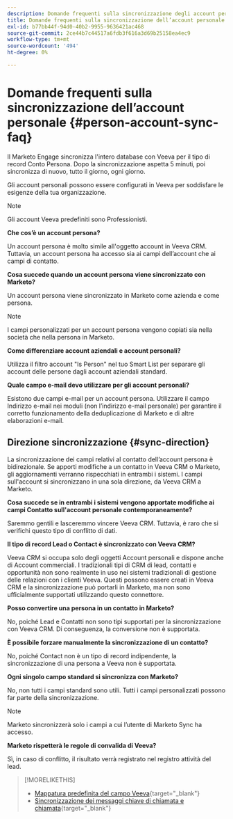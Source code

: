 ```yaml
---
description: Domande frequenti sulla sincronizzazione degli account personali - Documentazione di Marketo - Documentazione del prodotto
title: Domande frequenti sulla sincronizzazione dell’account personale
exl-id: b77bb44f-94d0-40b2-9955-9636421ac468
source-git-commit: 2ce44b7c44517a6fdb3f616a3d69b25158ea4ec9
workflow-type: tm+mt
source-wordcount: '494'
ht-degree: 0%

---
```


# Domande frequenti sulla sincronizzazione dell’account personale {#person-account-sync-faq}

Il Marketo Engage sincronizza l&#39;intero database con Veeva per il tipo di record Conto Persona. Dopo la sincronizzazione aspetta 5 minuti, poi sincronizza di nuovo, tutto il giorno, ogni giorno.

Gli account personali possono essere configurati in Veeva per soddisfare le esigenze della tua organizzazione.

>[!NOTE]
>
>Gli account Veeva predefiniti sono Professionisti.

**Che cos’è un account persona?**

Un account persona è molto simile all&#39;oggetto account in Veeva CRM. Tuttavia, un account persona ha accesso sia ai campi dell’account che ai campi di contatto.

**Cosa succede quando un account persona viene sincronizzato con Marketo?**

Un account persona viene sincronizzato in Marketo come azienda e come persona.

>[!NOTE]
>
>I campi personalizzati per un account persona vengono copiati sia nella società che nella persona in Marketo.

**Come differenziare account aziendali e account personali?**

Utilizza il filtro account &quot;Is Person&quot; nel tuo Smart List per separare gli account delle persone dagli account aziendali standard.

**Quale campo e-mail devo utilizzare per gli account personali?**

Esistono due campi e-mail per un account persona. Utilizzare il campo Indirizzo e-mail nei moduli (non l’indirizzo e-mail personale) per garantire il corretto funzionamento della deduplicazione di Marketo e di altre elaborazioni e-mail.

## Direzione sincronizzazione {#sync-direction}

La sincronizzazione dei campi relativi al contatto dell’account persona è bidirezionale. Se apporti modifiche a un contatto in Veeva CRM o Marketo, gli aggiornamenti verranno rispecchiati in entrambi i sistemi. I campi sull&#39;account si sincronizzano in una sola direzione, da Veeva CRM a Marketo.

**Cosa succede se in entrambi i sistemi vengono apportate modifiche ai campi Contatto sull&#39;account personale contemporaneamente?**

Saremmo gentili e lasceremmo vincere Veeva CRM. Tuttavia, è raro che si verifichi questo tipo di conflitto di dati.

**Il tipo di record Lead o Contact è sincronizzato con Veeva CRM?**

Veeva CRM si occupa solo degli oggetti Account personali e dispone anche di Account commerciali. I tradizionali tipi di CRM di lead, contatti e opportunità non sono realmente in uso nei sistemi tradizionali di gestione delle relazioni con i clienti Veeva. Questi possono essere creati in Veeva CRM e la sincronizzazione può portarli in Marketo, ma non sono ufficialmente supportati utilizzando questo connettore.

**Posso convertire una persona in un contatto in Marketo?**

No, poiché Lead e Contatti non sono tipi supportati per la sincronizzazione con Veeva CRM. Di conseguenza, la conversione non è supportata.

**È possibile forzare manualmente la sincronizzazione di un contatto?**

No, poiché Contact non è un tipo di record indipendente, la sincronizzazione di una persona a Veeva non è supportata.

**Ogni singolo campo standard si sincronizza con Marketo?**

No, non tutti i campi standard sono utili. Tutti i campi personalizzati possono far parte della sincronizzazione.

>[!NOTE]
>
>Marketo sincronizzerà solo i campi a cui l’utente di Marketo Sync ha accesso.

**Marketo rispetterà le regole di convalida di Veeva?**

Sì, in caso di conflitto, il risultato verrà registrato nel registro attività del lead.

>[!MORELIKETHIS]
>
>* [Mappatura predefinita del campo Veeva](/help/marketo/product-docs/crm-sync/veeva-crm-sync/sync-details/default-veeva-field-mapping.md){target=&quot;_blank&quot;}
>* [Sincronizzazione dei messaggi chiave di chiamata e chiamata](/help/marketo/product-docs/crm-sync/veeva-crm-sync/sync-details/syncing-call-and-call-key-messages.md){target=&quot;_blank&quot;}

